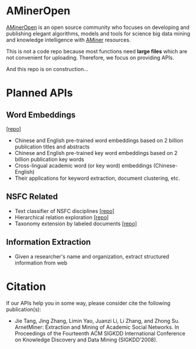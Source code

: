 # AMinerOpen

[AMinerOpen](http://open.aminer.cn/) is an open source community who focuses on developing and publishing elegant algorithms, models and tools for science big data mining and knowledge intelligence with [AMiner](https://www.aminer.cn) resources.

This is not a code repo because most functions need **large files** which are not convenient for uploading. Therefore, we focus on providing APIs.

And this repo is on construction...

# Planned APIs

## Word Embeddings

[[repo]](https://github.com/AMinerOpen/AWOE)

* Chinese and English pre-trained word embeddings based on 2 billion publication titles and abstracts
* Chinese and English pre-trained key word embeddings based on 2 billion publication key words
* Cross-lingual academic word (or key word) embeddings (Chinese-English)
* Their applications for keyword extraction, document clustering, etc.

## NSFC Related


* Text classifier of NSFC disciplines [[repo]](https://github.com/AMinerOpen/prediction_api)
* Hierarchical relation exploration [[repo]](https://github.com/AMinerOpen/HierRec)
* Taxonomy extension by labeled documents [[repo]](https://github.com/AMinerOpen/TaxoExt)

## Information Extraction

* Given a researcher's name and organization, extract structured information from web

# Citation

If our APIs help you in some way, please consider cite the following publication(s):

* Jie Tang, Jing Zhang, Limin Yao, Juanzi Li, Li Zhang, and Zhong Su. ArnetMiner: Extraction and Mining of Academic Social Networks. In Proceedings of the Fourteenth ACM SIGKDD International Conference on Knowledge Discovery and Data Mining (SIGKDD’2008).
